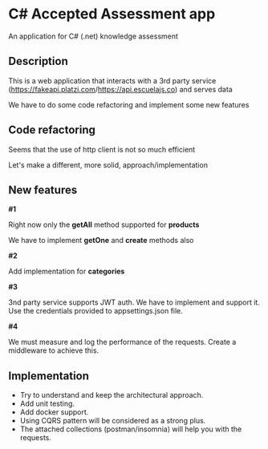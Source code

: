 # C# Accepted Assessment app

An application for C# (.net) knowledge assessment

## Description

This is a web application that interacts with a 3rd party service (<https://fakeapi.platzi.com>/<https://api.escuelajs.co>) and serves data

We have to do some code refactoring and implement some new features

## Code refactoring

Seems that the use of http client is not so much efficient

Let's make a different, more solid, approach/implementation

## New features

**#1**

Right now only the **getAll** method supported for **products**

We have to implement **getOne** and **create** methods also

**#2**

Add implementation for **categories**

**#3**

3nd party service supports JWT auth. We have to implement and support it. Use the credentials provided to appsettings.json file.

**#4**

We must measure and log the performance of the requests. Create a middleware to achieve this.

## Implementation

* Try to understand and keep the architectural approach.
* Add unit testing.
* Add docker support.
* Using CQRS pattern will be considered as a strong plus.
* The attached collections (postman/insomnia) will help you with the requests.

